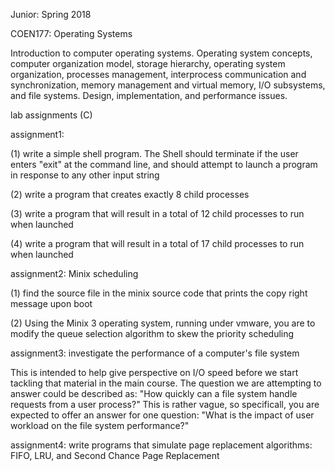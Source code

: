 Junior: Spring 2018

COEN177: Operating Systems

Introduction to computer operating systems. Operating system concepts, computer organization model, storage hierarchy, operating system organization, processes management, interprocess communication and synchronization, memory management and virtual memory, I/O subsystems, and file systems. Design, implementation, and performance issues. 

lab assignments (C)

assignment1: 

(1) write a simple shell program. The Shell should terminate if the user enters "exit" at the command line, and should attempt to launch a program in response to any other input string

(2) write a program that creates exactly 8 child processes

(3) write a program that will result in a total of 12 child processes to run when launched

(4) write a program that will result in a total of 17 child processes to run when launched

assignment2: Minix scheduling

(1) find the source file in the minix source code that prints the copy right message upon boot

(2) Using the Minix 3 operating system, running under vmware, you are to modify the queue selection algorithm to skew the priority scheduling

assignment3: investigate the performance of a computer's file system

This is intended to help give perspective on I/O speed before we start tackling that material in the main course. The question we are attempting to answer could be described as: "How quickly can a file system handle requests from a user process?" This is rather vague, so specificall, you are expected to offer an answer for one question: "What is the impact of user workload on the file system performance?"

assignment4: write programs that simulate page replacement algorithms: FIFO, LRU, and Second Chance Page Replacement
